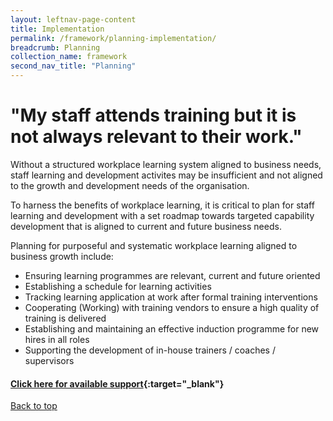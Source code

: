 ```yaml
---
layout: leftnav-page-content
title: Implementation
permalink: /framework/planning-implementation/
breadcrumb: Planning
collection_name: framework
second_nav_title: "Planning"
---
```



# **"My staff attends training but it is not always relevant to their work."**

		
Without a structured workplace learning system aligned to business needs, staff learning and development activites may be insufficient and not aligned to the growth and development needs of the organisation.

To harness the benefits of workplace learning, it is critical to plan for staff learning and development with a set roadmap towards targeted capability development that is aligned to current and future business needs. 

Planning for purposeful and systematic workplace learning aligned to business growth include:

- Ensuring learning programmes are relevant, current and future oriented
- Establishing a schedule for learning activities
- Tracking learning application at work after formal training interventions
- Cooperating (Working) with training vendors to ensure a high quality of training is delivered
- Establishing and maintaining an effective induction programme for new hires in all roles
- Supporting the development of in-house trainers / coaches / supervisors



#### [Click here for available support](https://nyp-wpl-staging.netlify.com/framework/planning-implementation/){:target="_blank"}

[Back to top](#top)
